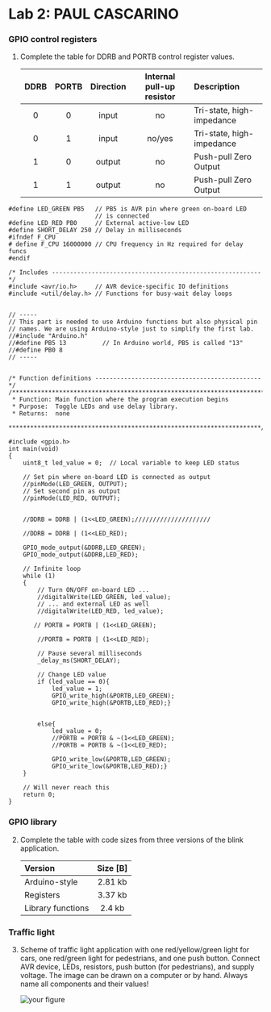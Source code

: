 # Lab 2: PAUL CASCARINO

### GPIO control registers

1. Complete the table for DDRB and PORTB control register values.

   | **DDRB** | **PORTB** | **Direction** | **Internal pull-up resistor** | **Description** |
   | :-: | :-: | :-: | :-: | :-- |
   | 0 | 0 | input | no | Tri-state, high-impedance |
   | 0 | 1 | input | no/yes | Tri-state, high-impedance |
   | 1 | 0 | output | no | Push-pull Zero Output|
   | 1 | 1 | output | no | Push-pull Zero Output|
   
```
#define LED_GREEN PB5   // PB5 is AVR pin where green on-board LED
                        // is connected
#define LED_RED PB0     // External active-low LED
#define SHORT_DELAY 250 // Delay in milliseconds
#ifndef F_CPU
# define F_CPU 16000000 // CPU frequency in Hz required for delay funcs
#endif

/* Includes ----------------------------------------------------------*/
#include <avr/io.h>     // AVR device-specific IO definitions
#include <util/delay.h> // Functions for busy-wait delay loops


// -----
// This part is needed to use Arduino functions but also physical pin
// names. We are using Arduino-style just to simplify the first lab.
//#include "Arduino.h"
//#define PB5 13          // In Arduino world, PB5 is called "13"
//#define PB0 8
// -----


/* Function definitions ----------------------------------------------*/
/**********************************************************************
 * Function: Main function where the program execution begins
 * Purpose:  Toggle LEDs and use delay library.
 * Returns:  none
 **********************************************************************/

#include <gpio.h>
int main(void)
{
    uint8_t led_value = 0;  // Local variable to keep LED status

    // Set pin where on-board LED is connected as output
    //pinMode(LED_GREEN, OUTPUT);
    // Set second pin as output
    //pinMode(LED_RED, OUTPUT);


    //DDRB = DDRB | (1<<LED_GREEN);/////////////////////

    //DDRB = DDRB | (1<<LED_RED);

    GPIO_mode_output(&DDRB,LED_GREEN);
    GPIO_mode_output(&DDRB,LED_RED);

    // Infinite loop
    while (1)
    {
        // Turn ON/OFF on-board LED ...
        //digitalWrite(LED_GREEN, led_value);
        // ... and external LED as well
        //digitalWrite(LED_RED, led_value);

       // PORTB = PORTB | (1<<LED_GREEN);

        //PORTB = PORTB | (1<<LED_RED);

        // Pause several milliseconds
        _delay_ms(SHORT_DELAY);

        // Change LED value
        if (led_value == 0){
            led_value = 1;
            GPIO_write_high(&PORTB,LED_GREEN);
            GPIO_write_high(&PORTB,LED_RED);}


        else{
            led_value = 0;
            //PORTB = PORTB & ~(1<<LED_GREEN);
            //PORTB = PORTB & ~(1<<LED_RED);

            GPIO_write_low(&PORTB,LED_GREEN);
            GPIO_write_low(&PORTB,LED_RED);}
    }

    // Will never reach this
    return 0;
}
```

### GPIO library

2. Complete the table with code sizes from three versions of the blink application.

   | **Version** | **Size [B]** |
   | :-- | :-: |
   | Arduino-style     | 2.81 kb |
   | Registers         | 3.37 kb  |
   | Library functions | 2.4 kb |

### Traffic light

3. Scheme of traffic light application with one red/yellow/green light for cars, one red/green light for pedestrians, and one push button. Connect AVR device, LEDs, resistors, push button (for pedestrians), and supply voltage. The image can be drawn on a computer or by hand. Always name all components and their values!

   ![your figure]()
